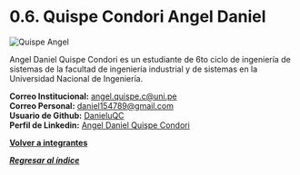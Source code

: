 # 0.6. Quispe Condori Angel Daniel
![Quispe Angel](https://media.licdn.com/dms/image/v2/D4E03AQEGzH4SHc808A/profile-displayphoto-shrink_800_800/profile-displayphoto-shrink_800_800/0/1665964111455?e=1730937600&v=beta&t=dwWGY7LceeD9Fx0D_IGk0oYYOzpZGWfJttVV-1X-mPA)

Angel Daniel Quispe Condori es un estudiante de 6to ciclo de ingeniería de sistemas de la facultad de ingeniería industrial y de sistemas en la Universidad Nacional de Ingeniería.

**Correo Institucional:** angel.quispe.c@uni.pe\
**Correo Personal:** daniel154789@gmail.com\
**Usuario de Github:** [DanieluQC](https://github.com/DanieluQC)\
**Perfil de Linkedin:** [Angel Daniel Quispe Condori](https://www.linkedin.com/in/angel-daniel-quispe-condori-510b6a253/)

**[Volver a integrantes](../../0/0.md)**

***[Regresar al índice](../../README.md)***


